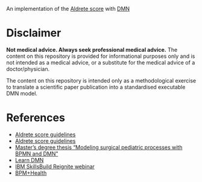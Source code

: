 An implementation of the [Aldrete score](https://en.wikipedia.org/wiki/Aldrete's_scoring_system) with [DMN](https://drools.org/learn/dmn.html)

# Disclaimer
**Not medical advice. Always seek professional medical advice.**
The content on this repository is provided for informational purposes only and is not intended as a medical advice, or a substitute for the medical advice of a doctor/physician.

The content on this repository is intended only as a methodological exercise to translate a scientific paper publication into a standardised executable DMN model.

# References

- [Aldrete score guidelines](http://www.siaarti.it/Ricerca/Raccomandazioni-per-l%E2%80%99area-di-recupero-e-l%E2%80%99assistenza-post-anestesiologica.aspx)
- [Aldrete score guidelines](http://www.siaarti.it/SiteAssets/Ricerca/Raccomandazioni-per-l%E2%80%99area-di-recupero-e-l%E2%80%99assistenza-post-anestesiologica/linee_guida_file_33.pdf)
- [Master’s degree thesis “Modeling surgical pediatric processes with BPMN and DMN”](http://hdl.handle.net/10589/150128)
- [Learn DMN](https://drools.org/learn/dmn.html)
- [IBM SkillsBuild Reignite webinar](http://ibm.biz/skillsbuildreignite)
- [BPM+Health](https://www.bpm-plus.org)